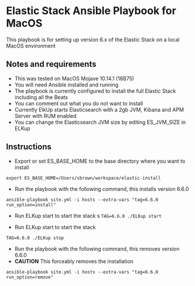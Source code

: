 # Elastic Stack Ansible Playbook for MacOS

This playbook is for setting up version 6.x of the Elastic Stack on a local MacOS environment   

## Notes and requirements

 - This was tested on MacOS Mojave 10.14.1 (18B75)
 - You will need Ansible installed and running
 - The playbook is currently configured to install the full Elastic Stack including all the Beats
 - You can comment out what you do not want to install
 - Currently ElkUp starts Elasticsearch with a 2gb JVM, Kibana and APM Server with RUM enabled
 - You can change the Elasticsearch JVM size by editing ES_JVM_SIZE in ELKup

 ## Instructions
 - Export or set ES_BASE_HOME to the base directory where you want to install

 `export ES_BASE_HOME=/Users/sbrown/workspace/elastic-install`

 - Run the playbook with the following command, this installs version 6.6.0

 `ansible-playbook site.yml -i hosts --extra-vars "tag=6.6.0 run_option=install"`

  - Run ELKup start to start the stack
s
  `TAG=6.6.0 ./ELKup start`

  - Run ELKup start to start the stack

  `TAG=6.6.0 ./ELKup stop`

  - Run the playbook with the following command, this removes version 6.6.0
  - **CAUTION** This forceably removes the installation

  `ansible-playbook site.yml -i hosts --extra-vars "tag=6.6.0 run_option=remove"`
